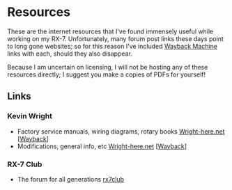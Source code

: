 # Resources

These are the internet resources that I've found immensely useful while working
on my RX-7. Unfortunately, many forum post links these days point to long gone
websites; so for this reason I've included [Wayback
Machine](https://archive.org/web/) links with each, should they also disappear.

Because I am uncertain on licensing, I will not be hosting any of these
resources directly; I suggest you make a copies of PDFs for yourself!

## Links

### Kevin Wright

- Factory service manuals, wiring diagrams, rotary books
  [Wright-here.net](http://wright-here.net/cars/rx7/manuals.html)
  [[Wayback](https://web.archive.org/web/*/http://wright-here.net/cars/rx7/manuals.html)]
- Modifications, general info, etc
  [Wright-here.net](http://wright-here.net/cars/rx7/rx7.html)
  [[Wayback](https://web.archive.org/web/2019*/http://wright-here.net/cars/rx7/rx7.html)]

### RX-7 Club

- The forum for all generations [rx7club](https://www.rx7club.com/)
